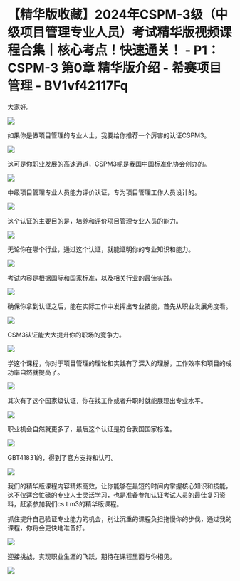 # 【精华版收藏】2024年CSPM-3级（中级项目管理专业人员）考试精华版视频课程合集丨核心考点！快速通关！ - P1：CSPM-3  第0章 精华版介绍 - 希赛项目管理 - BV1vf42117Fq

大家好。

![](img/565708ea73b10b1ec769b1ff73248506_1.png)

如果你是做项目管理的专业人士，我要给你推荐一个厉害的认证CSPM3。

![](img/565708ea73b10b1ec769b1ff73248506_3.png)

这可是你职业发展的高速通道，CSPM3呢是我国中国标准化协会创办的。

![](img/565708ea73b10b1ec769b1ff73248506_5.png)

中级项目管理专业人员能力评价认证，专为项目管理工作人员设计的。

![](img/565708ea73b10b1ec769b1ff73248506_7.png)

这个认证的主要目的是，培养和评价项目管理专业人员的能力。

![](img/565708ea73b10b1ec769b1ff73248506_9.png)

无论你在哪个行业，通过这个认证，就能证明你的专业知识和能力。

![](img/565708ea73b10b1ec769b1ff73248506_11.png)

考试内容是根据国际和国家标准，以及相关行业的最佳实践。

![](img/565708ea73b10b1ec769b1ff73248506_13.png)

确保你拿到认证之后，能在实际工作中发挥出专业技能，首先从职业发展角度看。

![](img/565708ea73b10b1ec769b1ff73248506_15.png)

CSM3认证能大大提升你的职场的竞争力。

![](img/565708ea73b10b1ec769b1ff73248506_17.png)

学这个课程，你对于项目管理的理论和实践有了深入的理解，工作效率和项目的成功率自然就提高了。

![](img/565708ea73b10b1ec769b1ff73248506_19.png)

其次有了这个国家级认证，你在找工作或者升职时就能展现出专业水平。

![](img/565708ea73b10b1ec769b1ff73248506_21.png)

职业机会自然就更多了，最后这个认证是符合我国国家标准。

![](img/565708ea73b10b1ec769b1ff73248506_23.png)

GBT41831的，得到了官方支持和认可。

![](img/565708ea73b10b1ec769b1ff73248506_25.png)

我们的精华版课程内容精炼高效，让你能够在最短的时间内掌握核心知识和技能，这不仅适合忙碌的专业人士灵活学习，也是准备参加认证考试人员的最佳复习资料，赶紧参加我们cs t m3的精华版课程。

抓住提升自己验证专业能力的机会，别让沉重的课程负担拖慢你的步伐，通过我的课程，你将会更快地准备好。

![](img/565708ea73b10b1ec769b1ff73248506_27.png)

迎接挑战，实现职业生涯的飞跃，期待在课程里面与你相见。

![](img/565708ea73b10b1ec769b1ff73248506_29.png)